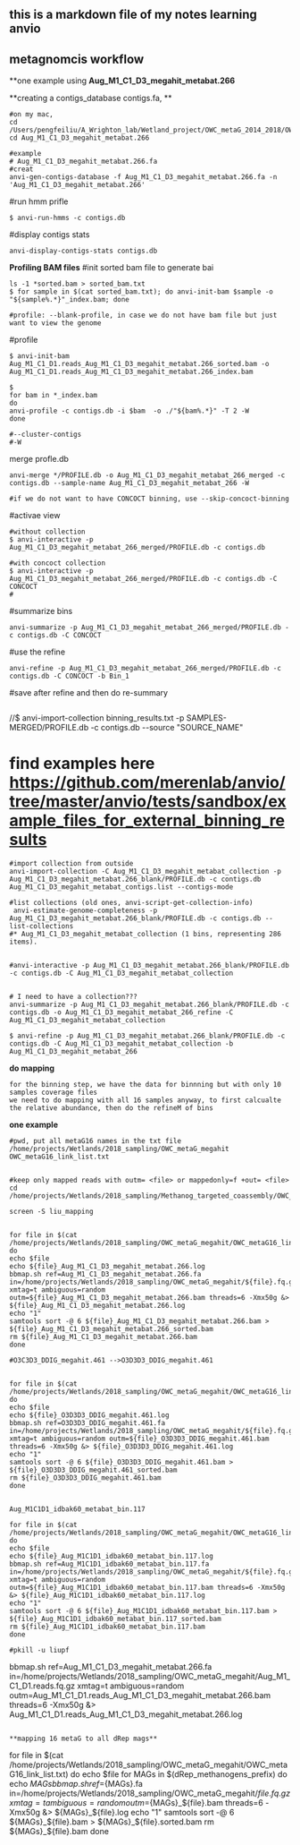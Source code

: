 ## this is a markdown file of my notes learning anvio

## metagnomcis workflow

**one example using 
**Aug_M1_C1_D3_megahit_metabat.266**

**creating a contigs_database contigs.fa, **

```
#on my mac, 
cd /Users/pengfeiliu/A_Wrighton_lab/Wetland_project/OWC_metaG_2014_2018/OWC_wetland_methanogens_database/anvio_refine_MAGs
cd Aug_M1_C1_D3_megahit_metabat.266

#example
# Aug_M1_C1_D3_megahit_metabat.266.fa
#creat
anvi-gen-contigs-database -f Aug_M1_C1_D3_megahit_metabat.266.fa -n 'Aug_M1_C1_D3_megahit_metabat.266'
```

#run hmm prifle
```
$ anvi-run-hmms -c contigs.db
```

#display contigs stats
```
anvi-display-contigs-stats contigs.db
```

**Profiling BAM files**
#init sorted bam file to generate bai
```
ls -1 *sorted.bam > sorted_bam.txt
$ for sample in $(cat sorted_bam.txt); do anvi-init-bam $sample -o "${sample%.*}"_index.bam; done

#profile: --blank-profile, in case we do not have bam file but just want to view the genome
```

#profile
```
$ anvi-init-bam Aug_M1_C1_D1.reads_Aug_M1_C1_D3_megahit_metabat.266_sorted.bam -o Aug_M1_C1_D1.reads_Aug_M1_C1_D3_megahit_metabat.266_index.bam

$ 
for bam in *_index.bam
do 
anvi-profile -c contigs.db -i $bam  -o ./"${bam%.*}" -T 2 -W
done

#--cluster-contigs
#-W

```

merge profle.db
```
anvi-merge */PROFILE.db -o Aug_M1_C1_D3_megahit_metabat_266_merged -c contigs.db --sample-name Aug_M1_C1_D3_megahit_metabat_266 -W 

#if we do not want to have CONCOCT binning, use --skip-concoct-binning
```

#activae view
```
#without collection
$ anvi-interactive -p Aug_M1_C1_D3_megahit_metabat_266_merged/PROFILE.db -c contigs.db 

#with concoct collection
$ anvi-interactive -p Aug_M1_C1_D3_megahit_metabat_266_merged/PROFILE.db -c contigs.db -C CONCOCT
#
```

#summarize bins
```
anvi-summarize -p Aug_M1_C1_D3_megahit_metabat_266_merged/PROFILE.db -c contigs.db -C CONCOCT
```

#use the refine 
```
anvi-refine -p Aug_M1_C1_D3_megahit_metabat_266_merged/PROFILE.db -c contigs.db -C CONCOCT -b Bin_1
```

#save after refine and then do re-summary

``` 
```
//$ anvi-import-collection binning_results.txt -p SAMPLES-MERGED/PROFILE.db -c contigs.db --source "SOURCE_NAME"
# find examples here https://github.com/merenlab/anvio/tree/master/anvio/tests/sandbox/example_files_for_external_binning_results
```
#import collection from outside
anvi-import-collection -C Aug_M1_C1_D3_megahit_metabat_collection -p Aug_M1_C1_D3_megahit_metabat.266_blank/PROFILE.db -c contigs.db Aug_M1_C1_D3_megahit_metabat_contigs.list --contigs-mode

#list collections (old ones, anvi-script-get-collection-info)
 anvi-estimate-genome-completeness -p Aug_M1_C1_D3_megahit_metabat.266_blank/PROFILE.db -c contigs.db --list-collections
#* Aug_M1_C1_D3_megahit_metabat_collection (1 bins, representing 286 items).


#anvi-interactive -p Aug_M1_C1_D3_megahit_metabat.266_blank/PROFILE.db -c contigs.db -C Aug_M1_C1_D3_megahit_metabat_collection


# I need to have a collection???
anvi-summarize -p Aug_M1_C1_D3_megahit_metabat.266_blank/PROFILE.db -c contigs.db -o Aug_M1_C1_D3_megahit_metabat_266_refine -C Aug_M1_C1_D3_megahit_metabat_collection

$ anvi-refine -p Aug_M1_C1_D3_megahit_metabat.266_blank/PROFILE.db -c contigs.db -C Aug_M1_C1_D3_megahit_metabat_collection -b Aug_M1_C1_D3_megahit_metabat_266
```

**do mapping**
```
for the binning step, we have the data for binnning but with only 10 samples coverage files
we need to do mapping with all 16 samples anyway, to first calcualte the relative abundance, then do the refineM of bins
```
**one example**
```
#pwd, put all metaG16 names in the txt file
/home/projects/Wetlands/2018_sampling/OWC_metaG_megahit
OWC_metaG16_link_list.txt


#keep only mapped reads with outm= <file> or mappedonly=f +out= <file>
cd /home/projects/Wetlands/2018_sampling/Methanog_targeted_coassembly/OWC_Methanogens_MAGs248_db28June2019/dRep_methanogens_28June2019/dereplicated_genomes

screen -S liu_mapping


for file in $(cat /home/projects/Wetlands/2018_sampling/OWC_metaG_megahit/OWC_metaG16_link_list.txt)
do 
echo $file
echo ${file}_Aug_M1_C1_D3_megahit_metabat.266.log
bbmap.sh ref=Aug_M1_C1_D3_megahit_metabat.266.fa in=/home/projects/Wetlands/2018_sampling/OWC_metaG_megahit/${file}.fq.gz xmtag=t ambiguous=random outm=${file}_Aug_M1_C1_D3_megahit_metabat.266.bam threads=6 -Xmx50g &> ${file}_Aug_M1_C1_D3_megahit_metabat.266.log
echo "1"
samtools sort -@ 6 ${file}_Aug_M1_C1_D3_megahit_metabat.266.bam > ${file}_Aug_M1_C1_D3_megahit_metabat.266_sorted.bam
rm ${file}_Aug_M1_C1_D3_megahit_metabat.266.bam
done

#O3C3D3_DDIG_megahit.461 -->O3D3D3_DDIG_megahit.461


for file in $(cat /home/projects/Wetlands/2018_sampling/OWC_metaG_megahit/OWC_metaG16_link_list.txt)
do 
echo $file
echo ${file}_O3D3D3_DDIG_megahit.461.log
bbmap.sh ref=O3D3D3_DDIG_megahit.461.fa in=/home/projects/Wetlands/2018_sampling/OWC_metaG_megahit/${file}.fq.gz xmtag=t ambiguous=random outm=${file}_O3D3D3_DDIG_megahit.461.bam threads=6 -Xmx50g &> ${file}_O3D3D3_DDIG_megahit.461.log
echo "1"
samtools sort -@ 6 ${file}_O3D3D3_DDIG_megahit.461.bam > ${file}_O3D3D3_DDIG_megahit.461_sorted.bam
rm ${file}_O3D3D3_DDIG_megahit.461.bam
done


Aug_M1C1D1_idbak60_metabat_bin.117

for file in $(cat /home/projects/Wetlands/2018_sampling/OWC_metaG_megahit/OWC_metaG16_link_list.txt)
do 
echo $file
echo ${file}_Aug_M1C1D1_idbak60_metabat_bin.117.log
bbmap.sh ref=Aug_M1C1D1_idbak60_metabat_bin.117.fa in=/home/projects/Wetlands/2018_sampling/OWC_metaG_megahit/${file}.fq.gz xmtag=t ambiguous=random outm=${file}_Aug_M1C1D1_idbak60_metabat_bin.117.bam threads=6 -Xmx50g &> ${file}_Aug_M1C1D1_idbak60_metabat_bin.117.log
echo "1"
samtools sort -@ 6 ${file}_Aug_M1C1D1_idbak60_metabat_bin.117.bam > ${file}_Aug_M1C1D1_idbak60_metabat_bin.117_sorted.bam
rm ${file}_Aug_M1C1D1_idbak60_metabat_bin.117.bam
done
```
```
#pkill -u liupf
```
bbmap.sh ref=Aug_M1_C1_D3_megahit_metabat.266.fa in=/home/projects/Wetlands/2018_sampling/OWC_metaG_megahit/Aug_M1_C1_D1.reads.fq.gz xmtag=t ambiguous=random outm=Aug_M1_C1_D1.reads_Aug_M1_C1_D3_megahit_metabat.266.bam threads=6 -Xmx50g &> Aug_M1_C1_D1.reads_Aug_M1_C1_D3_megahit_metabat.266.log
```

**mapping 16 metaG to all dRep mags**
```
for file in $(cat /home/projects/Wetlands/2018_sampling/OWC_metaG_megahit/OWC_metaG16_link_list.txt)
do 
echo $file
for MAGs in $(dRep_methanogens_prefix)
do
echo ${MAGs}
bbmap.sh ref=${MAGs}.fa in=/home/projects/Wetlands/2018_sampling/OWC_metaG_megahit/${file}.fq.gz xmtag=t ambiguous=random outm=${MAGs}_${file}.bam threads=6 -Xmx50g &> ${MAGs}_${file}.log
echo "1"
samtools sort -@ 6 ${MAGs}_${file}.bam > ${MAGs}_${file}.sorted.bam
rm ${MAGs}_${file}.bam
done
```

